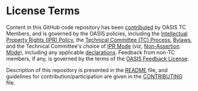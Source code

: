 # License Terms

Content in this GitHub code repository has been [contributed](https://www.oasis-open.org/policies-guidelines/ipr#def-contribution)
by OASIS TC Members, and is governed by the OASIS policies, including the 
[Intellectual Property Rights (IPR) Policy](https://www.oasis-open.org/policies-guidelines/ipr),
the [Technical Committee (TC) Process](https://www.oasis-open.org/policies-guidelines/tc-process),
[Bylaws](https://www.oasis-open.org/policies-guidelines/bylaws),
and the Technical Committee's choice of [IPR Mode](https://www.oasis-open.org/policies-guidelines/ipr#def-ipr-mode)
(*viz*, [Non-Assertion Mode](https://www.oasis-open.org/policies-guidelines/ipr#Non-Assertion-Mode)),
including any applicable [declarations](https://www.oasis-open.org/committees/csaf/ipr.php).
Feedback from non-TC members, if any,
is governed by the terms of the [OASIS Feedback License](https://www.oasis-open.org/policies-guidelines/ipr#appendixa).

Description of this repository is presented in the [README](https://github.com/oasis-tcs/csaf/blob/master/README.md) file,
and guidelines for contribution/participation are given in the [CONTRIBUTING](https://github.com/oasis-tcs/csaf/blob/master/CONTRIBUTING.md) file.
